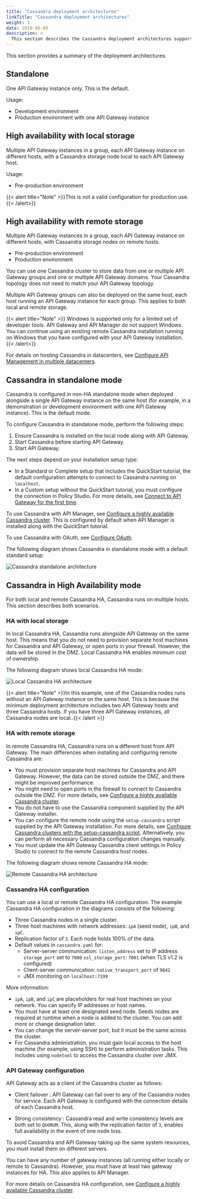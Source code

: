 ```yaml
---
title: "Cassandra deployment architectures"
linkTitle: "Cassandra deployment architectures"
weight: 1
date: 2019-06-05
description: >
  This section describes the Cassandra deployment architectures supported by API Gateway.
---
```


This section provides a summary of the deployment architectures.

## Standalone

One API Gateway instance only. This is the default.

Usage:

* Development environment
* Production environment with one API Gateway instance

## High availability with local storage

Multiple API Gateway instances in a group, each API Gateway instance on different hosts, with a Cassandra storage node local to each API Gateway host.

Usage:

* Pre-production environment

{{< alert title="Note" >}}This is not a valid configuration for production use.{{< /alert>}}

## High availability with remote storage

Multiple API Gateway instances in a group, each API Gateway instance on different hosts, with Cassandra storage nodes on remote hosts.

* Pre-production environment
* Production environment

You can use one Cassandra cluster to store data from one or multiple API Gateway groups and one or multiple API Gateway domains. Your Cassandra topology does not need to match your API Gateway topology.

Multiple API Gateway groups can also be deployed on the same host, each host running an API Gateway instance for each group. This applies to both local and remote storage.

{{< alert title="Note" >}}
Windows is supported only for a limited set of developer tools. API Gateway and API Manager do not support Windows. You can continue using an existing remote Cassandra installation running
on Windows that you have configured with your API Gateway installation.
{{< /alert>}}

For details on hosting Cassandra in datacenters, see [Configure API Management in multiple datacenters](/docs/apimgmt_multi_dc/).

## Cassandra in standalone mode

Cassandra is configured in non-HA standalone mode when deployed alongside a single API Gateway instance on the same host (for example, in a demonstration or development environment with one API Gateway instance). This is the default mode.

To configure Cassandra in standalone mode, perform the following steps:

1. Ensure Cassandra is installed on the local node along with API Gateway.
2. Start Cassandra before starting API Gateway.
3. Start API Gateway.

The next steps depend on your installation setup type:

* In a Standard or Complete setup that includes the QuickStart tutorial, the default configuration attempts to connect to Cassandra running on `localhost`.
* In a Custom setup without the QuickStart tutorial, you must configure the connection in Policy Studio. For more details, see [Connect to API Gateway for the first time](/docs/cass_admin/admin_cassandra_classic/cassandra_manage#connect-to-api-gateway-for-the-first-time).

To use Cassandra with API Manager, see [Configure a highly available Cassandra cluster](/docs/cass_admin/admin_cassandra_classic/cassandra_config/). This is configured by default when API Manager is installed along with the QuickStart tutorial.

To use Cassandra with OAuth, see [Configure OAuth](/docs/apim_policydev/apigw_oauth/).

The following diagram shows Cassandra in standalone mode with a default standard setup:

![Cassandra standalone architecture](/Images/CassandraAdminGuide/cassandra_architecture_standalone.png)

## Cassandra in High Availability mode

For both local and remote Cassandra HA, Cassandra runs on multiple hosts. This section describes both scenarios.

### HA with local storage

In local Cassandra HA, Cassandra runs alongside API Gateway on the same host. This means that you do not need to provision separate host machines for Cassandra and API Gateway, or open ports in your firewall. However, the data will be stored in the DMZ. Local Cassandra HA enables minimum cost of ownership.

The following diagram shows local Cassandra HA mode:

![Local Cassandra HA architecture](/Images/CassandraAdminGuide/cassandra_architecture_local.png)

{{< alert title="Note" >}}In this example, one of the Cassandra nodes runs without an API Gateway instance on the same host. This is because the minimum deployment architecture includes two API Gateway hosts and three Cassandra hosts. If you have three API Gateway instances, all Cassandra nodes are local..{{< /alert >}}

### HA with remote storage

In remote Cassandra HA, Cassandra runs on a different host from API Gateway. The main differences when installing and configuring remote Cassandra are:

* You must provision separate host machines for Cassandra and API Gateway. However, the data can be stored outside the DMZ, and there might be improved performance.
* You might need to open ports in the firewall to connect to Cassandra outside the DMZ. For more details, see [Configure a highly available Cassandra cluster](/docs/cass_admin/admin_cassandra_classic/cassandra_config/).
* You do not have to use the Cassandra component supplied by the API Gateway installer.
* You can configure the remote node using the `setup-cassandra` script supplied by the API Gateway installation. For more details, see [Configure Cassandra clusters with the setup-cassandra script](/docs/cass_admin/admin_cassandra_classic/cassandra_setup_script/). Alternatively, you can perform all necessary Cassandra configuration changes manually.
* You must update the API Gateway Cassandra client settings in Policy Studio to connect to the remote Cassandra host nodes.

The following diagram shows remote Cassandra HA mode:

![Remote Cassandra HA architecture](/Images/CassandraAdminGuide/cassandra_architecture_remote.png)

### Cassandra HA configuration

You can use a local or remote Cassandra HA configuration. The example Cassandra HA configuration in the diagrams consists of the following:

* Three Cassandra nodes in a single cluster.
* Three host machines with network addresses: `ipA` (seed node), `ipB`, and `ipC`.
* Replication factor of `3`. Each node holds 100% of the data.
* Default values in `cassandra.yaml` for:
    * Server-server communication:
    `listen_address` set to IP address
    `storage_port` set to `7000`
    `ssl_storage_port`: `7001` (when TLS v1.2 is configured)
    * Client-server communication: `native_transport_port` of `9042`
    * JMX monitoring on `localhost:7199`

More information:

* `ipA`, `ipB`, and `ipC` are placeholders for real host machines on your network. You can specify IP addresses or host names.
* You must have at least one designated seed node. Seeds nodes are required at runtime when a node is added to the cluster. You can add more or change designation later.
* You can change the server-server port, but it must be the same across the cluster.
* For Cassandra administration, you must gain local access to the host machine (for example, using SSH) to perform administration tasks. This includes using `nodetool` to access the Cassandra cluster over JMX.

### API Gateway configuration

API Gateway acts as a client of the Cassandra cluster as follows:

* Client failover
  : API Gateway can fail over to any of the Cassandra nodes for service. Each API Gateway is configured with the connection details of each Cassandra host.

* Strong consistency
  : Cassandra read and write consistency levels are both set to `QUORUM`. This, along with the replication factor of `3`, enables full availability in the event of one node loss.

To avoid Cassandra and API Gateway taking up the same system resources, you must install them on different servers.

You can have any number of gateway instances (all running either locally or remote to Cassandra). However, you must have at least two gateway instances for HA. This also applies to API Manager.

For more details on Cassandra HA configuration, see [Configure a highly available Cassandra cluster](/docs/cass_admin/admin_cassandra_classic/cassandra_config/).
